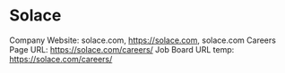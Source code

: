 # Solace

Company Website: solace.com, https://solace.com, solace.com
Careers Page URL: https://solace.com/careers/
Job Board URL temp: https://solace.com/careers/